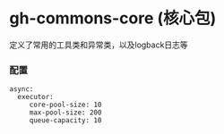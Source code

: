 # gh-commons-core (核心包)

定义了常用的工具类和异常类，以及logback日志等

### 配置
```
async: 
  executor: 
     core-pool-size: 10  
     max-pool-size: 200 
     queue-capacity: 10 